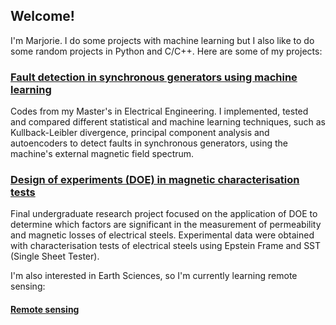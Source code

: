 ## Welcome!

I'm Marjorie. I do some projects with machine learning but I also like to do some random projects in Python and C/C++. Here are some of my projects: 

### [Fault detection in synchronous generators using machine learning](https://github.com/marjoriehoegen/MsC-codes)

Codes from my Master's in Electrical Engineering. I implemented, tested and compared different statistical and machine learning techniques, such as Kullback-Leibler divergence, principal component analysis and autoencoders to detect faults in synchronous generators, using the machine's external magnetic field spectrum.

### [Design of experiments (DOE) in magnetic characterisation tests](https://github.com/marjoriehoegen/analise-ensaios-tcc)

Final undergraduate research project focused on the application of DOE to determine which factors are significant in the measurement of permeability and magnetic losses of electrical steels. Experimental data were obtained with characterisation tests of electrical steels using Epstein Frame and SST (Single Sheet Tester).

I'm also interested in Earth Sciences, so I'm currently learning remote sensing:

#### [Remote sensing](https://github.com/marjoriehoegen/remote_sensing)

